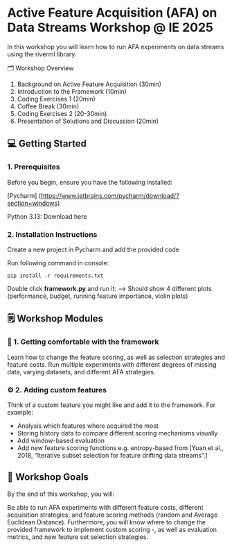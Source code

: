 # Active Feature Acquisition (AFA) on Data Streams Workshop @ IE 2025

In this workshop you will learn how to run AFA experiments on data streams using the riverml library.

🗂️ Workshop Overview
1. Background on Active Feature Acquisition (30min)
2. Introduction to the Framework (10min)
3. Coding Exercises 1 (20min)
4. Coffee Break (30min)
5. Coding Exercises 2 (20-30min)
6. Presentation of Solutions and Discussion (20min)



## 💻 Getting Started
### 1. Prerequisites

Before you begin, ensure you have the following installed:

[Pycharm] (https://www.jetbrains.com/pycharm/download/?section=windows)

Python 3.13: Download here
    

### 2. Installation Instructions

Create a new project in Pycharm and add the provided code
    
Run following command in console:

    pip install -r requirements.txt

Double click **framework.py** and run it:
--> Should show 4 different plots (performance, budget, running feature importance, violin plots)

## 🗒️ Workshop Modules
### 📖 1. Getting comfortable with the framework

Learn how to change the feature scoring, as well as selection strategies and feature costs.
Run multiple experiments with different degrees of missing data, varying datasets, and
different AFA strategies.

### ⚙️ 2. Adding custom features

Think of a custom feature you might like and add it to the framework.
For example:
- Analysis which features where acquired the most
- Storing history data to compare different scoring mechanisms visually
- Add window-based evaluation
- Add new feature scoring functions e.g. entropy-based from [Yuan et al., 2018,  “Iterative subset selection for feature drifting data streams”.]



## 🎯 Workshop Goals

By the end of this workshop, you will:

Be able to run AFA experiments with different feature costs, different acquisition strategies, and 
feature scoring methods (random and Average Euclidean Distance).
Furthermore, you will know where to change the provided framework to implement custom scoring -, as
well as evaluation metrics, and new feature set selection strategies.


